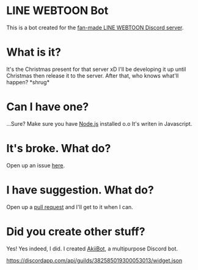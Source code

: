 # LINE WEBTOON Bot
This is a bot created for the [fan-made LINE WEBTOON Discord server](https://discord.gg/PcsDMEV).

# What is it?
It's the Christmas present for that server xD I'll be developing it up until Christmas then release it to the server. After that, who knows what'll happen? \*shrug*

# Can I have one?
...Sure? Make sure you have [Node.js](http://node.js.org/) installed o.o It's writen in Javascript.

# It's broke. What do?
Open up an issue [here](http://github.com/jennasisis/lwbot/issues).

# I have suggestion. What do?
Open up a [pull request](http://github.com/jennasisis/lwbot/pulls) and I'll get to it when I can.

# Did you create other stuff?
Yes! Yes indeed, I did. I created [AkiiBot](http://github.com/jennasisis/AkiiBot), a multipurpose Discord bot.
  
    
      
https://discordapp.com/api/guilds/382585019300053013/widget.json
